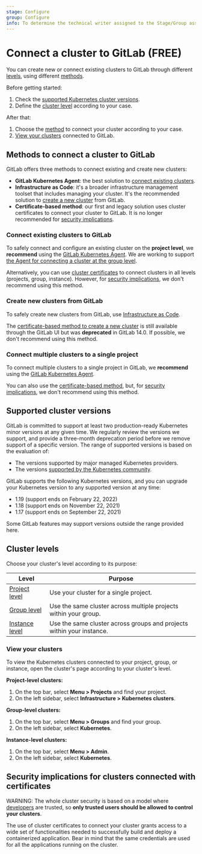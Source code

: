 ```yaml
---
stage: Configure
group: Configure
info: To determine the technical writer assigned to the Stage/Group associated with this page, see https://about.gitlab.com/handbook/engineering/ux/technical-writing/#assignments
---
```


# Connect a cluster to GitLab **(FREE)**

You can create new or connect existing clusters to GitLab through different [levels](#cluster-levels),
using different [methods](#methods-to-connect-a-cluster-to-gitlab).

Before getting started:

1. Check the [supported Kubernetes cluster versions](#supported-cluster-versions).
1. Define the [cluster level](#cluster-levels) according to your case.

After that:

1. Choose the [method](#methods-to-connect-a-cluster-to-gitlab)
to connect your cluster according to your case.
1. [View your clusters](#view-your-clusters) connected to GitLab.

## Methods to connect a cluster to GitLab

GitLab offers three methods to connect existing and create new clusters:

- **GitLab Kubernetes Agent**: the best solution to
[connect existing clusters](#connect-existing-clusters-to-gitlab).
- **Infrastructure as Code**: it's a broader infrastructure management
toolset that includes managing your cluster. It's the recommended
solution to [create a new cluster](#create-new-clusters-from-gitlab)
from GitLab.
- **Certificate-based method**: our first and legacy solution uses
cluster certificates to connect your cluster to GitLab. It is no longer
recommended for [security implications](#security-implications-for-clusters-connected-with-certificates).

### Connect existing clusters to GitLab

To safely connect and configure an existing cluster on the **project level**,
we **recommend** using the [GitLab Kubernetes Agent](../../../clusters/agent/index.md).
We are working to support [the Agent for connecting a cluster at the group level](https://gitlab.com/groups/gitlab-org/-/epics/5784).

Alternatively, you can use [cluster certificates](../../../project/clusters/add_existing_cluster.md)
to connect clusters in all levels (projects, group, instance). However,
for [security implications](#security-implications-for-clusters-connected-with-certificates),
we don't recommend using this method.

### Create new clusters from GitLab

To safely create new clusters from GitLab, use
[Infrastructure as Code](../../iac/index.md#create-a-new-cluster-through-iac).

The [certificate-based method to create a new cluster](../../../project/clusters/add_remove_clusters.md)
is still available through the GitLab UI but was **deprecated** in GitLab 14.0.
If possible, we don't recommend using this method.

### Connect multiple clusters to a single project

To connect multiple clusters to a single project in GitLab,
we **recommend** using the [GitLab Kubernetes Agent](../../../clusters/agent/index.md).

You can also use the [certificate-based method](../../../project/clusters/multiple_kubernetes_clusters.md),
but, for [security implications](#security-implications-for-clusters-connected-with-certificates),
we don't recommend using this method.

## Supported cluster versions

GitLab is committed to support at least two production-ready Kubernetes minor
versions at any given time. We regularly review the versions we support, and
provide a three-month deprecation period before we remove support of a specific
version. The range of supported versions is based on the evaluation of:

- The versions supported by major managed Kubernetes providers.
- The versions [supported by the Kubernetes community](https://kubernetes.io/releases/version-skew-policy/#supported-versions).

GitLab supports the following Kubernetes versions, and you can upgrade your
Kubernetes version to any supported version at any time:

- 1.19 (support ends on February 22, 2022)
- 1.18 (support ends on November 22, 2021)
- 1.17 (support ends on September 22, 2021)

Some GitLab features may support versions outside the range provided here.

## Cluster levels

Choose your cluster's level according to its purpose:

| Level | Purpose |
|--|--|
| [Project level](../../../project/clusters/index.md) | Use your cluster for a single project. |
| [Group level](../../../group/clusters/index.md) | Use the same cluster across multiple projects within your group. |
| [Instance level](../../../instance/clusters/index.md) | Use the same cluster across groups and projects within your instance. |

### View your clusters

To view the Kubernetes clusters connected to your project,
group, or instance, open the cluster's page according to
your cluster's level.

**Project-level clusters:**

1. On the top bar, select **Menu > Projects** and find your project.
1. On the left sidebar, select **Infrastructure > Kubernetes clusters**.

**Group-level clusters:**

1. On the top bar, select **Menu > Groups** and find your group.
1. On the left sidebar, select **Kubernetes**.

**Instance-level clusters:**

1. On the top bar, select **Menu > Admin**.
1. On the left sidebar, select **Kubernetes**.

## Security implications for clusters connected with certificates

WARNING:
The whole cluster security is based on a model where [developers](../../../permissions.md)
are trusted, so **only trusted users should be allowed to control your clusters**.

The use of cluster certificates to connect your cluster grants
access to a wide set of functionalities needed to successfully
build and deploy a containerized application. Bear in mind that
the same credentials are used for all the applications running
on the cluster.
